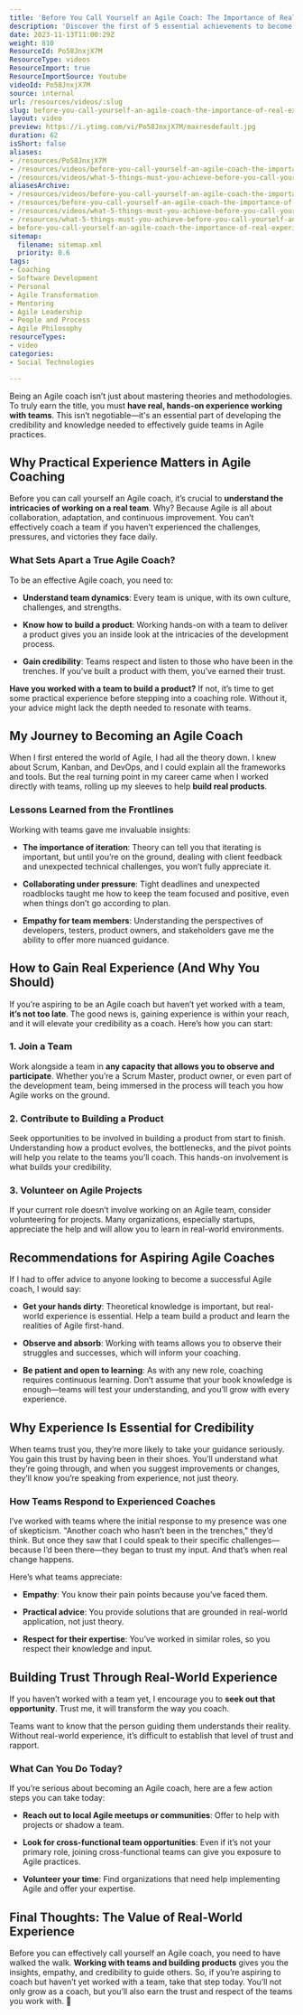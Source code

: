 ```yaml
---
title: 'Before You Call Yourself an Agile Coach: The Importance of Real Experience'
description: 'Discover the first of 5 essential achievements to become an #AgileCoach with Martin Hinshelwood. Elevate your coaching journey today! #shorts #agile'
date: 2023-11-13T11:00:29Z
weight: 810
ResourceId: Po58JnxjX7M
ResourceType: videos
ResourceImport: true
ResourceImportSource: Youtube
videoId: Po58JnxjX7M
source: internal
url: /resources/videos/:slug
slug: before-you-call-yourself-an-agile-coach-the-importance-of-real-experience
layout: video
preview: https://i.ytimg.com/vi/Po58JnxjX7M/maxresdefault.jpg
duration: 62
isShort: false
aliases:
- /resources/Po58JnxjX7M
- /resources/videos/before-you-call-yourself-an-agile-coach-the-importance-of-real-experience
- /resources/videos/what-5-things-must-you-achieve-before-you-call-yourself-an-agilecoach-part-1
aliasesArchive:
- /resources/videos/before-you-call-yourself-an-agile-coach-the-importance-of-real-experience
- /resources/before-you-call-yourself-an-agile-coach-the-importance-of-real-experience
- /resources/videos/what-5-things-must-you-achieve-before-you-call-yourself-an-agilecoach-part-1
- /resources/what-5-things-must-you-achieve-before-you-call-yourself-an-agilecoach-part-1
- before-you-call-yourself-an-agile-coach-the-importance-of-real-experience
sitemap:
  filename: sitemap.xml
  priority: 0.6
tags:
- Coaching
- Software Development
- Personal
- Agile Transformation
- Mentoring
- Agile Leadership
- People and Process
- Agile Philosophy
resourceTypes:
- video
categories:
- Social Technologies

---
```

Being an Agile coach isn’t just about mastering theories and methodologies. To truly earn the title, you must **have real, hands-on experience working with teams**. This isn’t negotiable—it's an essential part of developing the credibility and knowledge needed to effectively guide teams in Agile practices.

## **Why Practical Experience Matters in Agile Coaching**

Before you can call yourself an Agile coach, it’s crucial to **understand the intricacies of working on a real team**. Why? Because Agile is all about collaboration, adaptation, and continuous improvement. You can’t effectively coach a team if you haven’t experienced the challenges, pressures, and victories they face daily.

### **What Sets Apart a True Agile Coach?**

To be an effective Agile coach, you need to:

- **Understand team dynamics**: Every team is unique, with its own culture, challenges, and strengths.

- **Know how to build a product**: Working hands-on with a team to deliver a product gives you an inside look at the intricacies of the development process.

- **Gain credibility**: Teams respect and listen to those who have been in the trenches. If you’ve built a product with them, you’ve earned their trust.

**Have you worked with a team to build a product?** If not, it’s time to get some practical experience before stepping into a coaching role. Without it, your advice might lack the depth needed to resonate with teams.

## **My Journey to Becoming an Agile Coach**

When I first entered the world of Agile, I had all the theory down. I knew about Scrum, Kanban, and DevOps, and I could explain all the frameworks and tools. But the real turning point in my career came when I worked directly with teams, rolling up my sleeves to help **build real products**.

### **Lessons Learned from the Frontlines**

Working with teams gave me invaluable insights:

- **The importance of iteration**: Theory can tell you that iterating is important, but until you’re on the ground, dealing with client feedback and unexpected technical challenges, you won’t fully appreciate it.

- **Collaborating under pressure**: Tight deadlines and unexpected roadblocks taught me how to keep the team focused and positive, even when things don’t go according to plan.

- **Empathy for team members**: Understanding the perspectives of developers, testers, product owners, and stakeholders gave me the ability to offer more nuanced guidance.

## **How to Gain Real Experience (And Why You Should)**

If you’re aspiring to be an Agile coach but haven’t yet worked with a team, **it’s not too late**. The good news is, gaining experience is within your reach, and it will elevate your credibility as a coach. Here’s how you can start:

### **1\. Join a Team**

Work alongside a team in **any capacity that allows you to observe and participate**. Whether you’re a Scrum Master, product owner, or even part of the development team, being immersed in the process will teach you how Agile works on the ground.

### **2\. Contribute to Building a Product**

Seek opportunities to be involved in building a product from start to finish. Understanding how a product evolves, the bottlenecks, and the pivot points will help you relate to the teams you’ll coach. This hands-on involvement is what builds your credibility.

### **3\. Volunteer on Agile Projects**

If your current role doesn’t involve working on an Agile team, consider volunteering for projects. Many organizations, especially startups, appreciate the help and will allow you to learn in real-world environments.

## **Recommendations for Aspiring Agile Coaches**

If I had to offer advice to anyone looking to become a successful Agile coach, I would say:

- **Get your hands dirty**: Theoretical knowledge is important, but real-world experience is essential. Help a team build a product and learn the realities of Agile first-hand.

- **Observe and absorb**: Working with teams allows you to observe their struggles and successes, which will inform your coaching.

- **Be patient and open to learning**: As with any new role, coaching requires continuous learning. Don’t assume that your book knowledge is enough—teams will test your understanding, and you’ll grow with every experience.

## **Why Experience Is Essential for Credibility**

When teams trust you, they’re more likely to take your guidance seriously. You gain this trust by having been in their shoes. You’ll understand what they’re going through, and when you suggest improvements or changes, they’ll know you’re speaking from experience, not just theory.

### **How Teams Respond to Experienced Coaches**

I’ve worked with teams where the initial response to my presence was one of skepticism. "Another coach who hasn’t been in the trenches," they’d think. But once they saw that I could speak to their specific challenges—because I’d been there—they began to trust my input. And that’s when real change happens.

Here’s what teams appreciate:

- **Empathy**: You know their pain points because you’ve faced them.

- **Practical advice**: You provide solutions that are grounded in real-world application, not just theory.

- **Respect for their expertise**: You’ve worked in similar roles, so you respect their knowledge and input.

## **Building Trust Through Real-World Experience**

If you haven’t worked with a team yet, I encourage you to **seek out that opportunity**. Trust me, it will transform the way you coach.

Teams want to know that the person guiding them understands their reality. Without real-world experience, it’s difficult to establish that level of trust and rapport.

### **What Can You Do Today?**

If you’re serious about becoming an Agile coach, here are a few action steps you can take today:

- **Reach out to local Agile meetups or communities**: Offer to help with projects or shadow a team.

- **Look for cross-functional team opportunities**: Even if it’s not your primary role, joining cross-functional teams can give you exposure to Agile practices.

- **Volunteer your time**: Find organizations that need help implementing Agile and offer your expertise.

## **Final Thoughts: The Value of Real-World Experience**

Before you can effectively call yourself an Agile coach, you need to have walked the walk. **Working with teams and building products** gives you the insights, empathy, and credibility to guide others. So, if you’re aspiring to coach but haven’t yet worked with a team, take that step today. You’ll not only grow as a coach, but you’ll also earn the trust and respect of the teams you work with. 🚀
